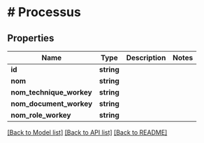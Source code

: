# # Processus

## Properties

Name | Type | Description | Notes
------------ | ------------- | ------------- | -------------
**id** | **string** |  |
**nom** | **string** |  |
**nom_technique_workey** | **string** |  |
**nom_document_workey** | **string** |  |
**nom_role_workey** | **string** |  |

[[Back to Model list]](../../README.md#models) [[Back to API list]](../../README.md#endpoints) [[Back to README]](../../README.md)
